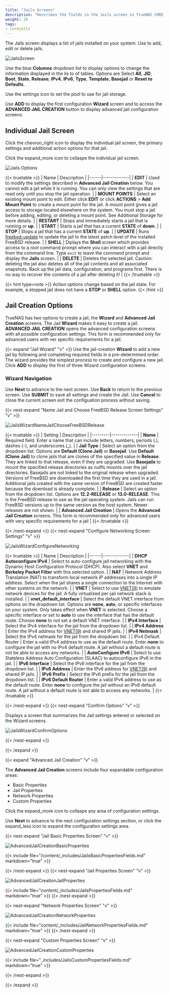 ```yaml
---
title: "Jails Screens"
description: "Describes the fields in the Jails screen in TrueNAS CORE."
weight: 10
tags:
- corejails
---
```


The Jails screen displays a list of jails installed on your system. Use to add, edit or delete jails.

![JailsScreen](/images/CORE/Jails/JailsScreen.png "Jails Screen")

Use the blue **Columns** dropdown list to display options to change the information displayed in the lis to of tables. Options are Select **All**, **JID**, **Boot**, **State**, **Release**, **IPv4**, **IPv6**, **Type**, **Template**, **Basejail** or **Reset to Defaults**.

Use the <span class="material-icons">settings</span> icon to set the pool to use for jail storage.

Use **ADD** to display the first configuration **Wizard** screen and to access the **ADVANCED JAIL CREATION** button to display advanced jail configuration screens.

## Individual Jail Screen

Click the <span class="material-icons">chevron_right</span> icon to display the individual jail screen, the primary settings and additional action options for that jail.

Click the <span class="material-icons">expand_more</span> icon to collaspe the individual jail screen.

![Jails Options](/images/CORE/Jails/JailsOptions.png "Jails Options")

{{< truetable >}}
| Name | Description |
|------|-------------|
| **EDIT** | Used to modify the settings described in **Advanced Jail Creation** below. You cannot edit a jail while it is running. You can only view the settings that are read only until you stop the jail operation. |
| **MOUNT POINTS** | Select an existing mount point to edit. Either click **EDIT** or click **ACTIONS** > **Add Mount Point** to create a mount point for the jail. A mount point gives a jail access to storage located elsewhere on the system. You must stop a jail before adding, editing, or deleting a mount point. See Additional Storage for more details. |
| **RESTART** | Stops and immediately starts a jail that is running or **up**. |
| **START** | Starts a jail that has a current **STATE** of **down**. |
| **STOP** | Stops a jail that has a current **STATE** of **up**. |
| **UPDATE** | Runs [freebsd-update](https://www.freebsd.org/cgi/man.cgi?query=freebsd-update) to update the jail to the latest patch level of the installed FreeBSD release. |
| **SHELL** | Diplays the **Shell** screen which provides access to a *root* command prompt where you can interact with a jail directly from the command line. Type `exit` to leave the command prompt and display the **Jails** screen. |
| **DELETE** | Deletes the selected jail. Caution: deleting the jail also deletes all of the jail contents and all associated snapshots. Back up the jail data, configuration, and programs first. There is no way to recover the contents of a jail after deleting it! |
{{< /truetable >}}

{{< hint type=note >}}
Action options change based on the jail state. For example, a stopped jail does not have a **STOP** or **SHELL** option.
{{< /hint >}}

## Jail Creation Options
TrueNAS has two options to create a jail, the **Wizard** and **Advanced Jail Creation** screens. 
The Jail **Wizard** makes it easy to create a jail. 
**ADVANCED JAIL CREATION** opens the advanced configuration screens with all possible configuration settings. This form is recommended only for advanced users with ver specific requirements for a jail.

{{< expand "Jail Wizard" "v" >}}
Use the jail-creation **Wizard** to add a new jail by following and completing required fields in a pre-determimed order. The wizard provides the simplest process to create and configure a new jail.
Click **ADD** to display the first of three Wizard configuration screens.

### Wizard Navigation

Use **Next** to advance to the next screen.
Use **Back** to return to the previous screen.
Use **SUBMIT** to save all settings and create the Jail.
Use **Cancel** to close the current screen exit the configuation process without saving.

{{< nest-expand "Name Jail and Choose FreeBSD Release Screen Settings" "v" >}}

![JailsWizardNameJailChooseFreeBSDRelease](/images/CORE/Jails/JailsWizardNameJailChooseFreeBSDRelease.png "Jails Wizard NameJail Choose FreeBSD Release")

{{< truetable >}}
| Setting | Description |
|---------|-------------|
| **Name** | Required field. Enter a name that can include letters, numbers, periods (.), dashes (-), and underscores (_). |
| **Jail Type** | Select an option from the dropdown list. Options are **Default (Clone Jail)** or **Basejail**. Use **Default (Clone Jail)** to clone jails that are clones of the specified value in **Release**. They are linked to that release, even if they are upgraded. Use **Basejails** to mount the specified release directories as nullfs mounts over the jail directories. Basejails are not linked to the original release when upgraded. Versions of FreeBSD are downloaded the first time they are used in a jail. Additional jails created with the same version of FreeBSD are created faster because the download is already complete. |
| **Release** | Select an option from the dropdown list. Options are **12.2-RELEASE** or **13.0-RELEASE**. This is the FreeBSD release to use as the jail operating system. Jails can run FreeBSD versions up to the same version as the host system. Newer releases are not shown. |
| **Advanced Jail Creation** | Opens the **Advanced Jail Creation** screens. This form is recommended only for advanced users with very specific requirements for a jail |
{{< /truetable >}}

{{< /nest-expand >}}
{{< nest-expand "Configure Networking Screen Settings" "v" >}}

![JailsWizardConfigureNetworking](/images/CORE/Jails/JailsWizardConfigureNetworking.png "Jails Wizard Configure Networking")

{{< truetable >}}
| Name | Description |
|------|-------------|
| **DHCP Autoconfigure IPv4** | Select to auto-configure jail networking with the Dynamic Host Configuration Protocol (DHCP). Also select **VNET** and **Berkeley Packet Filter** with this selected option. |
| **NAT** | Network Address Translation (NAT) to transform local network IP addresses into a single IP address. Select when the jail shares a single connection to the Internet with other systems on the network. |
| **VNET** | Select to use [VNET(9)](https://www.freebsd.org/cgi/man.cgi?query=vnet) to emulate network devices for the jail. A fully virtualized per-jail network stack is installed. |
| **vnet_default_interface** | Select the default VNET interface from options on the dropdown list. Options are **none**, **auto**, or specific interfaces on your system. Only takes effect when **VNET** is selected. Choose a specific interface or set to **auto** to use the interface that has the default route. Choose **none** to not set a default VNET interface. |
| **IPv4 Interface** | Select the IPv4 interface for the jail from the dropdown list. |
| **IPv4 Address** | Enter the IPv4 address for [VNET(9)](https://www.freebsd.org/cgi/man.cgi?query=vnet) and shared IP jails. |
| **IPv4 Netmask** | Select the IPv4 netmask for the jail from the dropdown list. |
| IPv4 Default Router | Enter a valid IPv4 address to use as the default route. Enter **none** to configure the jail with no IPv4 default route. A jail without a default route is not be able to access any networks. |
| **AutoConfigure IPv6** | Select to use Stateless Address Auto Configuration (SLAAC) to autoconfigure IPv6 in the jail. |
| **IPv6 Interface** | Select the IPv6 interface for the jail from the dropdown list. |
| **IPv6 Address** | Enter the IPv6 address for [VNET(9)](https://www.freebsd.org/cgi/man.cgi?query=vnet) and shared IP jails. |
| **IPv6 Prefix** | Select the IPv6 prefix for the jail from the dropdown list. |
| **IPv6 Default Router** | Enter a valid IPv6 address to use as the default route. Enter **none** to configure the jail without an IPv6 default route. A jail without a default route is not able to access any networks. |
{{< /truetable >}}

{{< /nest-expand >}}
{{< nest-expand "Confirm Options" "v" >}}

Displays a screen that summarizes the Jail settings entered or selected on the Wizard screens.

![JailsWizardConfirmOptions](/images/CORE/Jails/JailsWizardConfirmOptions.png "Jails Wizard Confirm Options")

{{< /nest-expand >}}

{{< /expand >}}

{{< expand "Advanced Jail Creation" "v" >}}

The **Advanced Jail Creation** screens include four expandable configuration areas:
* Basic Properties
* Jail Properties
* Network Properties
* Custom Properties

Click the <span class="material-icons">expand_more</span> icon to collaspe any area of configuration settings.

Use **Next** to advance to the next configuration settings section, or click the <span class="material-icons">expand_less</span> icon to expand the configuration settings area.

{{< nest-expand "Jail Basic Properties Screen" "v" >}}

![AdvancedJailCreationBasicProperties](/images/CORE/Jails/AdvancedJailCreationBasicProperties.png "Advanced Jail Creation Jail Basic Properties")

{{< include file="/content/_includes/JailsBasicPropertiesFields.md" markdown="true" >}}

{{< /nest-expand >}}
{{< nest-expand "Jail Properties Screen" "v" >}}

![AdvancedJailCreationJailProperties](/images/CORE/Jails/AdvancedJailCreationJailProperties.png "Advanced Jail Creation Jail Properties")

{{< include file="content/_includes/JailsPropertiesFields.md" markdown="true" >}}
{{< /nest-expand >}}

{{< nest-expand "Network Properties Screen" "v" >}}

![AdvancedJailCreationNetworkProperties](/images/CORE/Jails/AdvancedJailCreationNetworkProperties.png "Advanced Jail Creation Network Properties")

{{< include file="content/_includes/JailNetworkPropertiesFields.md" markdown="true" >}}
{{< /nest-expand >}}

{{< nest-expand "Custom Properties Screen" "v" >}}

![AdvancedJailCreationCustomProperties](/images/CORE/Jails/AdvancedJailCreationCustomProperties.png "Advanced Jail Creation Custom Properties")  

{{< include file="_includes/JailsCustomPropertiesFields.md" markdown="true" >}}

{{< /nest-expand >}}

{{< /expand >}}
